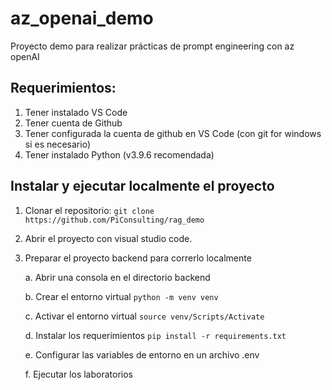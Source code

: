 # az_openai_demo
Proyecto demo para realizar prácticas de prompt engineering con az openAI


## Requerimientos:
1. Tener instalado VS Code 
2. Tener cuenta de Github
3. Tener configurada la cuenta de github en VS Code (con git for windows si es necesario)
4. Tener instalado Python (v3.9.6 recomendada)


## Instalar y ejecutar localmente el proyecto

1. Clonar el repositorio: `git clone https://github.com/PiConsulting/rag_demo`


2. Abrir el proyecto con visual studio code. 


3. Preparar el proyecto backend para correrlo localmente

    a. Abrir una consola en el directorio backend

    b. Crear el entorno virtual `python -m venv venv`
    
    c. Activar el entorno virtual `source venv/Scripts/Activate`

    d. Instalar los requerimientos `pip install -r requirements.txt`

    e. Configurar las variables de entorno en un archivo .env

    f. Ejecutar los laboratorios

